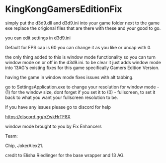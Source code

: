 # KingKongGamersEditionFix

simply put the d3d9.dll and d3d9.ini into your game folder next to the game exe replace the origional files that are there with these and your good to go.

you can edit settings in d3d9.ini 

Default for FPS cap is 60 you can change it as you like or uncap with 0.

the only thing added to this is window mode functionality so you can turn window mode on or off in the d3d9.ini. to be clear it just adds window mode into 13AG's existing fixes for this game specifically Gamers Edition Version.

having the game in window mode fixes issues with alt tabbing.

go to SettingsApplication.exe to change your resolution for window mode - (1) for the window size, dont forget if you set it to (0) - fullscreen, to set it back to what you want your fullscreen resolution to be.

If you have any issues please go to discord for help 

https://discord.gg/pZwkHrTF8X

window mode brought to you by Fix Enhancers 

Team: 

Chip, JokerAlex21.

credit to Elisha Riedlinger for the base wrapper and 13 AG.
